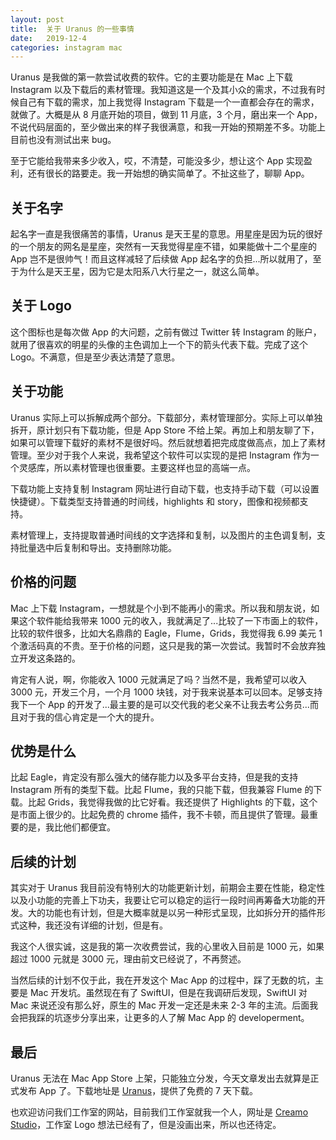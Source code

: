```yaml
---
layout: post
title:  关于 Uranus 的一些事情
date:   2019-12-4
categories: instagram mac
---
```


Uranus 是我做的第一款尝试收费的软件。它的主要功能是在 Mac 上下载 Instagram 以及下载后的素材管理。我知道这是一个及其小众的需求，不过我有时候自己有下载的需求，加上我觉得 Instagram 下载是一个一直都会存在的需求，就做了。大概是从 8 月底开始的项目，做到 11 月底，3 个月，磨出来一个 App，不说代码层面的，至少做出来的样子我很满意，和我一开始的预期差不多。功能上目前也没有测试出来 bug。

至于它能给我带来多少收入，哎，不清楚，可能没多少，想让这个 App 实现盈利，还有很长的路要走。我一开始想的确实简单了。不扯这些了，聊聊 App。

## 关于名字

起名字一直是我很痛苦的事情，Uranus 是天王星的意思。用星座是因为玩的很好的一个朋友的网名是星座，突然有一天我觉得星座不错，如果能做十二个星座的 App 岂不是很帅气！而且这样减轻了后续做 App 起名字的负担...所以就用了，至于为什么是天王星，因为它是太阳系八大行星之一，就这么简单。

## 关于 Logo

这个图标也是每次做 App 的大问题，之前有做过 Twitter 转 Instagram 的账户，就用了很喜欢的明星的头像的主色调加上一个下的箭头代表下载。完成了这个 Logo。不满意，但是至少表达清楚了意思。

## 关于功能

Uranus 实际上可以拆解成两个部分。下载部分，素材管理部分。实际上可以单独拆开，原计划只有下载功能，但是 App Store 不给上架。再加上和朋友聊了下，如果可以管理下载好的素材不是很好吗。然后就想着把完成度做高点，加上了素材管理。至少对于我个人来说，我希望这个软件可以实现的是把 Instagram 作为一个灵感库，所以素材管理也很重要。主要这样也显的高端一点。

下载功能上支持复制 Instagram 网址进行自动下载，也支持手动下载（可以设置快捷键）。下载类型支持普通的时间线，highlights 和 story，图像和视频都支持。

素材管理上，支持提取普通时间线的文字选择和复制，以及图片的主色调复制，支持批量选中后复制和导出。支持删除功能。

## 价格的问题

Mac 上下载 Instagram，一想就是个小到不能再小的需求。所以我和朋友说，如果这个软件能给我带来 1000 元的收入，我就满足了...比较了一下市面上的软件，比较的软件很多，比如大名鼎鼎的 Eagle，Flume，Grids，我觉得我 6.99 美元 1 个激活码真的不贵。至于价格的问题，这只是我的第一次尝试。我暂时不会放弃独立开发这条路的。

肯定有人说，啊，你能收入 1000 元就满足了吗？当然不是，我希望可以收入 3000 元，开发三个月，一个月 1000 块钱，对于我来说基本可以回本。足够支持我下一个 App 的开发了...最主要的是可以交代我的老父亲不让我去考公务员...而且对于我的信心肯定是一个大的提升。

## 优势是什么

比起 Eagle，肯定没有那么强大的储存能力以及多平台支持，但是我的支持 Instagram 所有的类型下载。比起 Flume，我的只能下载，但我兼容 Flume 的下载。比起 Grids，我觉得我做的比它好看。我还提供了 Highlights 的下载，这个是市面上很少的。比起免费的 chrome 插件，我不卡顿，而且提供了管理。最重要的是，我比他们都便宜。

## 后续的计划

其实对于 Uranus 我目前没有特别大的功能更新计划，前期会主要在性能，稳定性以及小功能的完善上下功夫，我要让它可以稳定的运行一段时间再筹备大功能的开发。大的功能也有计划，但是大概率就是以另一种形式呈现，比如拆分开的插件形式这种，我还没有详细的计划，但是有。

我这个人很实诚，这是我的第一次收费尝试，我的心里收入目前是 1000 元，如果超过 1000 元就是 3000 元，理由前文已经说了，不再赘述。

当然后续的计划不仅于此，我在开发这个 Mac App 的过程中，踩了无数的坑，主要是 Mac 开发坑。虽然现在有了 SwiftUI，但是在我调研后发现，SwiftUI 对 Mac 来说还没有那么好，原生的 Mac 开发一定还是未来 2-3 年的主流。后面我会把我踩的坑逐步分享出来，让更多的人了解 Mac App 的 developerment。

## 最后

Uranus 无法在 Mac App Store 上架，只能独立分发，今天文章发出去就算是正式发布 App 了。下载地址是 [Uranus](https://creamo.studio/uranus/Uranus.dmg)，提供了免费的 7 天下载。

也欢迎访问我们工作室的网站，目前我们工作室就我一个人，网址是 [Creamo Studio](https://creamo.studio/)，工作室 Logo 想法已经有了，但是没画出来，所以也还待定。